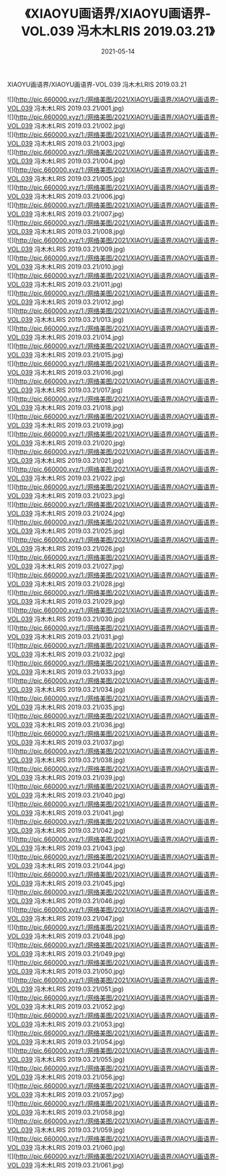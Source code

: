 ﻿---
layout: post
title:  《XIAOYU画语界/XIAOYU画语界-VOL.039 冯木木LRIS 2019.03.21》
date:   2021-05-14
img: http://pic.660000.xyz/1:/网络美图/2021/XIAOYU画语界/XIAOYU画语界-VOL.039 冯木木LRIS 2019.03.21/000.jpg
categories: [美女, 清纯, 唯美]
---

XIAOYU画语界/XIAOYU画语界-VOL.039 冯木木LRIS 2019.03.21

 ![](http://pic.660000.xyz/1:/网络美图/2021/XIAOYU画语界/XIAOYU画语界-VOL.039 冯木木LRIS 2019.03.21/001.jpg) <br>![](http://pic.660000.xyz/1:/网络美图/2021/XIAOYU画语界/XIAOYU画语界-VOL.039 冯木木LRIS 2019.03.21/002.jpg) <br>![](http://pic.660000.xyz/1:/网络美图/2021/XIAOYU画语界/XIAOYU画语界-VOL.039 冯木木LRIS 2019.03.21/003.jpg) <br>![](http://pic.660000.xyz/1:/网络美图/2021/XIAOYU画语界/XIAOYU画语界-VOL.039 冯木木LRIS 2019.03.21/004.jpg) <br>![](http://pic.660000.xyz/1:/网络美图/2021/XIAOYU画语界/XIAOYU画语界-VOL.039 冯木木LRIS 2019.03.21/005.jpg) <br>![](http://pic.660000.xyz/1:/网络美图/2021/XIAOYU画语界/XIAOYU画语界-VOL.039 冯木木LRIS 2019.03.21/006.jpg) <br>![](http://pic.660000.xyz/1:/网络美图/2021/XIAOYU画语界/XIAOYU画语界-VOL.039 冯木木LRIS 2019.03.21/007.jpg) <br>![](http://pic.660000.xyz/1:/网络美图/2021/XIAOYU画语界/XIAOYU画语界-VOL.039 冯木木LRIS 2019.03.21/008.jpg) <br>![](http://pic.660000.xyz/1:/网络美图/2021/XIAOYU画语界/XIAOYU画语界-VOL.039 冯木木LRIS 2019.03.21/009.jpg) <br>![](http://pic.660000.xyz/1:/网络美图/2021/XIAOYU画语界/XIAOYU画语界-VOL.039 冯木木LRIS 2019.03.21/010.jpg) <br>![](http://pic.660000.xyz/1:/网络美图/2021/XIAOYU画语界/XIAOYU画语界-VOL.039 冯木木LRIS 2019.03.21/011.jpg) <br>![](http://pic.660000.xyz/1:/网络美图/2021/XIAOYU画语界/XIAOYU画语界-VOL.039 冯木木LRIS 2019.03.21/012.jpg) <br>![](http://pic.660000.xyz/1:/网络美图/2021/XIAOYU画语界/XIAOYU画语界-VOL.039 冯木木LRIS 2019.03.21/013.jpg) <br>![](http://pic.660000.xyz/1:/网络美图/2021/XIAOYU画语界/XIAOYU画语界-VOL.039 冯木木LRIS 2019.03.21/014.jpg) <br>![](http://pic.660000.xyz/1:/网络美图/2021/XIAOYU画语界/XIAOYU画语界-VOL.039 冯木木LRIS 2019.03.21/015.jpg) <br>![](http://pic.660000.xyz/1:/网络美图/2021/XIAOYU画语界/XIAOYU画语界-VOL.039 冯木木LRIS 2019.03.21/016.jpg) <br>![](http://pic.660000.xyz/1:/网络美图/2021/XIAOYU画语界/XIAOYU画语界-VOL.039 冯木木LRIS 2019.03.21/017.jpg) <br>![](http://pic.660000.xyz/1:/网络美图/2021/XIAOYU画语界/XIAOYU画语界-VOL.039 冯木木LRIS 2019.03.21/018.jpg) <br>![](http://pic.660000.xyz/1:/网络美图/2021/XIAOYU画语界/XIAOYU画语界-VOL.039 冯木木LRIS 2019.03.21/019.jpg) <br>![](http://pic.660000.xyz/1:/网络美图/2021/XIAOYU画语界/XIAOYU画语界-VOL.039 冯木木LRIS 2019.03.21/020.jpg) <br>![](http://pic.660000.xyz/1:/网络美图/2021/XIAOYU画语界/XIAOYU画语界-VOL.039 冯木木LRIS 2019.03.21/021.jpg) <br>![](http://pic.660000.xyz/1:/网络美图/2021/XIAOYU画语界/XIAOYU画语界-VOL.039 冯木木LRIS 2019.03.21/022.jpg) <br>![](http://pic.660000.xyz/1:/网络美图/2021/XIAOYU画语界/XIAOYU画语界-VOL.039 冯木木LRIS 2019.03.21/023.jpg) <br>![](http://pic.660000.xyz/1:/网络美图/2021/XIAOYU画语界/XIAOYU画语界-VOL.039 冯木木LRIS 2019.03.21/024.jpg) <br>![](http://pic.660000.xyz/1:/网络美图/2021/XIAOYU画语界/XIAOYU画语界-VOL.039 冯木木LRIS 2019.03.21/025.jpg) <br>![](http://pic.660000.xyz/1:/网络美图/2021/XIAOYU画语界/XIAOYU画语界-VOL.039 冯木木LRIS 2019.03.21/026.jpg) <br>![](http://pic.660000.xyz/1:/网络美图/2021/XIAOYU画语界/XIAOYU画语界-VOL.039 冯木木LRIS 2019.03.21/027.jpg) <br>![](http://pic.660000.xyz/1:/网络美图/2021/XIAOYU画语界/XIAOYU画语界-VOL.039 冯木木LRIS 2019.03.21/028.jpg) <br>![](http://pic.660000.xyz/1:/网络美图/2021/XIAOYU画语界/XIAOYU画语界-VOL.039 冯木木LRIS 2019.03.21/029.jpg) <br>![](http://pic.660000.xyz/1:/网络美图/2021/XIAOYU画语界/XIAOYU画语界-VOL.039 冯木木LRIS 2019.03.21/030.jpg) <br>![](http://pic.660000.xyz/1:/网络美图/2021/XIAOYU画语界/XIAOYU画语界-VOL.039 冯木木LRIS 2019.03.21/031.jpg) <br>![](http://pic.660000.xyz/1:/网络美图/2021/XIAOYU画语界/XIAOYU画语界-VOL.039 冯木木LRIS 2019.03.21/032.jpg) <br>![](http://pic.660000.xyz/1:/网络美图/2021/XIAOYU画语界/XIAOYU画语界-VOL.039 冯木木LRIS 2019.03.21/033.jpg) <br>![](http://pic.660000.xyz/1:/网络美图/2021/XIAOYU画语界/XIAOYU画语界-VOL.039 冯木木LRIS 2019.03.21/034.jpg) <br>![](http://pic.660000.xyz/1:/网络美图/2021/XIAOYU画语界/XIAOYU画语界-VOL.039 冯木木LRIS 2019.03.21/035.jpg) <br>![](http://pic.660000.xyz/1:/网络美图/2021/XIAOYU画语界/XIAOYU画语界-VOL.039 冯木木LRIS 2019.03.21/036.jpg) <br>![](http://pic.660000.xyz/1:/网络美图/2021/XIAOYU画语界/XIAOYU画语界-VOL.039 冯木木LRIS 2019.03.21/037.jpg) <br>![](http://pic.660000.xyz/1:/网络美图/2021/XIAOYU画语界/XIAOYU画语界-VOL.039 冯木木LRIS 2019.03.21/038.jpg) <br>![](http://pic.660000.xyz/1:/网络美图/2021/XIAOYU画语界/XIAOYU画语界-VOL.039 冯木木LRIS 2019.03.21/039.jpg) <br>![](http://pic.660000.xyz/1:/网络美图/2021/XIAOYU画语界/XIAOYU画语界-VOL.039 冯木木LRIS 2019.03.21/040.jpg) <br>![](http://pic.660000.xyz/1:/网络美图/2021/XIAOYU画语界/XIAOYU画语界-VOL.039 冯木木LRIS 2019.03.21/041.jpg) <br>![](http://pic.660000.xyz/1:/网络美图/2021/XIAOYU画语界/XIAOYU画语界-VOL.039 冯木木LRIS 2019.03.21/042.jpg) <br>![](http://pic.660000.xyz/1:/网络美图/2021/XIAOYU画语界/XIAOYU画语界-VOL.039 冯木木LRIS 2019.03.21/043.jpg) <br>![](http://pic.660000.xyz/1:/网络美图/2021/XIAOYU画语界/XIAOYU画语界-VOL.039 冯木木LRIS 2019.03.21/044.jpg) <br>![](http://pic.660000.xyz/1:/网络美图/2021/XIAOYU画语界/XIAOYU画语界-VOL.039 冯木木LRIS 2019.03.21/045.jpg) <br>![](http://pic.660000.xyz/1:/网络美图/2021/XIAOYU画语界/XIAOYU画语界-VOL.039 冯木木LRIS 2019.03.21/046.jpg) <br>![](http://pic.660000.xyz/1:/网络美图/2021/XIAOYU画语界/XIAOYU画语界-VOL.039 冯木木LRIS 2019.03.21/047.jpg) <br>![](http://pic.660000.xyz/1:/网络美图/2021/XIAOYU画语界/XIAOYU画语界-VOL.039 冯木木LRIS 2019.03.21/048.jpg) <br>![](http://pic.660000.xyz/1:/网络美图/2021/XIAOYU画语界/XIAOYU画语界-VOL.039 冯木木LRIS 2019.03.21/049.jpg) <br>![](http://pic.660000.xyz/1:/网络美图/2021/XIAOYU画语界/XIAOYU画语界-VOL.039 冯木木LRIS 2019.03.21/050.jpg) <br>![](http://pic.660000.xyz/1:/网络美图/2021/XIAOYU画语界/XIAOYU画语界-VOL.039 冯木木LRIS 2019.03.21/051.jpg) <br>![](http://pic.660000.xyz/1:/网络美图/2021/XIAOYU画语界/XIAOYU画语界-VOL.039 冯木木LRIS 2019.03.21/052.jpg) <br>![](http://pic.660000.xyz/1:/网络美图/2021/XIAOYU画语界/XIAOYU画语界-VOL.039 冯木木LRIS 2019.03.21/053.jpg) <br>![](http://pic.660000.xyz/1:/网络美图/2021/XIAOYU画语界/XIAOYU画语界-VOL.039 冯木木LRIS 2019.03.21/054.jpg) <br>![](http://pic.660000.xyz/1:/网络美图/2021/XIAOYU画语界/XIAOYU画语界-VOL.039 冯木木LRIS 2019.03.21/055.jpg) <br>![](http://pic.660000.xyz/1:/网络美图/2021/XIAOYU画语界/XIAOYU画语界-VOL.039 冯木木LRIS 2019.03.21/056.jpg) <br>![](http://pic.660000.xyz/1:/网络美图/2021/XIAOYU画语界/XIAOYU画语界-VOL.039 冯木木LRIS 2019.03.21/057.jpg) <br>![](http://pic.660000.xyz/1:/网络美图/2021/XIAOYU画语界/XIAOYU画语界-VOL.039 冯木木LRIS 2019.03.21/058.jpg) <br>![](http://pic.660000.xyz/1:/网络美图/2021/XIAOYU画语界/XIAOYU画语界-VOL.039 冯木木LRIS 2019.03.21/059.jpg) <br>![](http://pic.660000.xyz/1:/网络美图/2021/XIAOYU画语界/XIAOYU画语界-VOL.039 冯木木LRIS 2019.03.21/060.jpg) <br>![](http://pic.660000.xyz/1:/网络美图/2021/XIAOYU画语界/XIAOYU画语界-VOL.039 冯木木LRIS 2019.03.21/061.jpg) <br>